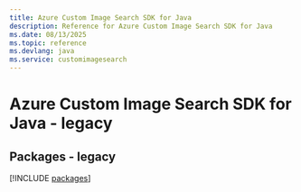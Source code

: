 ```yaml
---
title: Azure Custom Image Search SDK for Java
description: Reference for Azure Custom Image Search SDK for Java
ms.date: 08/13/2025
ms.topic: reference
ms.devlang: java
ms.service: customimagesearch
---
```

# Azure Custom Image Search SDK for Java - legacy
## Packages - legacy
[!INCLUDE [packages](custom-image-search-index.md)]